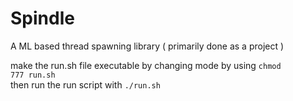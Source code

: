 # Spindle
A ML based thread spawning library ( primarily done as a project )

make the run.sh file executable by changing mode by using <code>chmod 777 run.sh</code><br>
then run the run script with <code>./run.sh</code>
